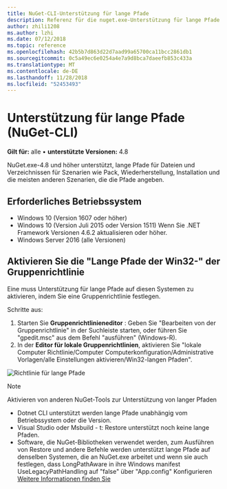 ```yaml
---
title: NuGet-CLI-Unterstützung für lange Pfade
description: Referenz für die nuget.exe-Unterstützung für lange Pfade
author: zhili1208
ms.author: lzhi
ms.date: 07/12/2018
ms.topic: reference
ms.openlocfilehash: 42b5b7d863d22d7aad99a65700ca11bcc2861db1
ms.sourcegitcommit: 0c5a49ec6e0254a4e7a9d8bca7daeefb853c433a
ms.translationtype: MT
ms.contentlocale: de-DE
ms.lasthandoff: 11/28/2018
ms.locfileid: "52453493"
---
```

# <a name="long-path-support-nuget-cli"></a>Unterstützung für lange Pfade (NuGet-CLI)

**Gilt für:** alle &bullet; **unterstützte Versionen:** 4.8

NuGet.exe-4.8 und höher unterstützt, lange Pfade für Dateien und Verzeichnissen für Szenarien wie Pack, Wiederherstellung, Installation und die meisten anderen Szenarien, die die Pfade angeben.

## <a name="required-operating-system"></a>Erforderliches Betriebssystem

-   Windows 10 (Version 1607 oder höher)
-   Windows 10 (Version Juli 2015 oder Version 1511) Wenn Sie .NET Framework Versionen 4.6.2 aktualisieren oder höher.
-   Windows Server 2016 (alle Versionen)

## <a name="enable-win32-long-paths-group-policy"></a>Aktivieren Sie die "Lange Pfade der Win32-" der Gruppenrichtlinie

Eine muss Unterstützung für lange Pfade auf diesen Systemen zu aktivieren, indem Sie eine Gruppenrichtlinie festlegen.

Schritte aus:
1. Starten Sie **Gruppenrichtlinieneditor** : Geben Sie "Bearbeiten von der Gruppenrichtlinie" in der Suchleiste starten, oder führen Sie "gpedit.msc" aus dem Befehl "ausführen" (Windows-R).
2. In der **Editor für lokale Gruppenrichtlinien**, aktivieren Sie "lokale Computer Richtlinie/Computer Computerkonfiguration/Administrative Vorlagen/alle Einstellungen aktivieren/Win32-langen Pfaden".

![Richtlinie für lange Pfade](media/LongPathPolicy.png)


> [!Note]
> Aktivieren von anderen NuGet-Tools zur Unterstützung von langer Pfaden
>
> -   Dotnet CLI unterstützt werden lange Pfade unabhängig vom Betriebssystem oder die Version.
> -   Visual Studio oder Msbuild - t: Restore unterstützt noch keine lange Pfaden.
> -   Software, die NuGet-Bibliotheken verwendet werden, zum Ausführen von Restore und andere Befehle werden unterstützt lange Pfade auf denselben Systemen, die an NuGet.exe arbeitet und wenn sie auch festlegen, dass LongPathAware in ihre Windows manifest UseLegacyPathHandling auf "false" über "App.config" Konfigurieren[ Weitere Informationen finden Sie](https://blogs.msdn.microsoft.com/jeremykuhne/2016/07/30/net-4-6-2-and-long-paths-on-windows-10/)

